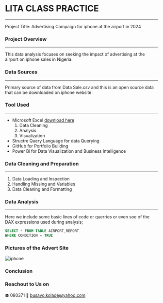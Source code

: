 # LITA CLASS PRACTICE
---
Project Title: Advertising Campaign for iphone at the airport in 2024

### Project Overview
---
This data analysis focuses on seeking the impact of advertising at the airport on iphone sales in Nigeria.

### Data Sources
---
Primary source of data from Data Sale.csv and this is an open source data that can be downloaded on iphone website.

### Tool Used
---
- Microsoft Excel [download here](https://microsoft.com)
  1. Data Cleaning
  2. Analysis
  3. Visualization
- Structre Query Language for data Querying
- GitHub for Portfolio Building
- Power Bi for Data Visualization and Business Intelligence

### Data Cleaning and Preparation
---
1. Data Loading and Inspection
2. Handling Missing and Variables
3. Data Cleaning and Formatting

### Data Analysis
---
Here we include some basic lines of code or querries or even soe of the DAX expressions used during analysis;

```SQL
SELECT * FROM TABLE AIRPORT_REPORT
WHERE CONDITION = TRUE
```

### Pictures of the Advert Site
![iphone](https://github.com/user-attachments/assets/521d680d-3556-422b-9dba-91b03546b505)


### Conclusion

### Reachout to Us on
☎️ 080371
📧 busayo.kolade@yahoo.com
`


   
  
